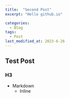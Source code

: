```yaml
---
title:  "Second Post"
excerpt: "Hello github.io"

categories:
  - Blog
tags:
  - Post
last_modified_at: 2023-6-26
---
```


## Test Post
### H3
- Markdown
    - Inline